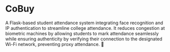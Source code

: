 # CoBuy
 A Flask-based student attendance system integrating face recognition and IP authentication to streamline college attendance. It reduces congestion at biometric machines by allowing students to mark attendance seamlessly while ensuring authenticity by verifying their connection to the designated Wi-Fi network, preventing proxy attendance. 🚀

